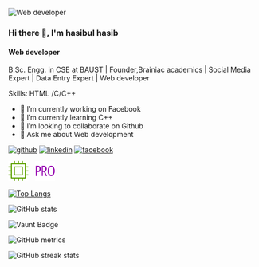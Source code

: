 ![Web developer ](https://scontent.fdac90-1.fna.fbcdn.net/v/t39.30808-6/407645789_2121624331518965_8238162161019732878_n.jpg?_nc_cat=110&ccb=1-7&_nc_sid=5f2048&_nc_eui2=AeEs55h-EcuHn9sNORGBzpn5FSM3_j0_vOAVIzf-PT-84CX5fhJlVWsF9rEosN9OlAgngwUKTYrmD0KYkrAaPd7h&_nc_ohc=eBSy4vXQ7qQQ7kNvgGkpoaG&_nc_ht=scontent.fdac90-1.fna&oh=00_AYAGUcWabhqcGsqSa3XN6Nd-RdtzZxLVRmVwGvpxClO-PQ&oe=6679DBDB)
### Hi there 👋, I'm hasibul hasib 
#### Web developer 


B.Sc. Engg. in CSE at BAUST | Founder,Brainiac academics | Social Media Expert | Data Entry Expert | Web developer






Skills: HTML /C/C++

- 🔭 I’m currently working on Facebook 
- 🌱 I’m currently learning C++ 
- 👯 I’m looking to collaborate on Github 
- 💬 Ask me about Web development  


[<img src='https://cdn.jsdelivr.net/npm/simple-icons@3.0.1/icons/github.svg' alt='github' height='40'>](https://github.com/hasibulos)  [<img src='https://cdn.jsdelivr.net/npm/simple-icons@3.0.1/icons/linkedin.svg' alt='linkedin' height='40'>](https://www.linkedin.com/in/hasibulhasib/)  [<img src='https://cdn.jsdelivr.net/npm/simple-icons@3.0.1/icons/facebook.svg' alt='facebook' height='40'>](https://www.facebook.com/hasibulos)  

<a href='https://docs.github.com/en/developers'><img src='https://raw.githubusercontent.com/acervenky/animated-github-badges/master/assets/devbadge.gif' width='40' height='40'></a> <a href='https://github.com/pricing'><img src='https://raw.githubusercontent.com/acervenky/animated-github-badges/master/assets/pro.gif' width='40' height='40'></a> 

[![Top Langs](https://github-readme-stats.vercel.app/api/top-langs/?username=hasibulos)](https://github.com/anuraghazra/github-readme-stats)

![GitHub stats](https://github-readme-stats.vercel.app/api?username=hasibulos&show_icons=true&count_private=true)  

![Vaunt Badge](https://api.vaunt.dev/v1/github/entities/hasibulos/contributions?format=svg&private=true)  

![GitHub metrics](https://metrics.lecoq.io/hasibulos)  

![GitHub streak stats](https://streak-stats.demolab.com/?user=hasibulos)  




